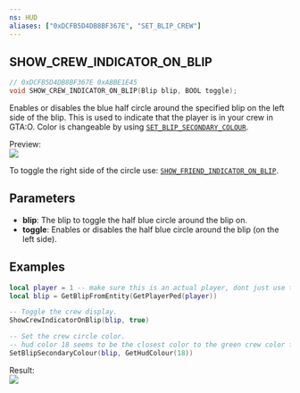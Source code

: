 ```yaml
---
ns: HUD
aliases: ["0xDCFB5D4DB8BF367E", "SET_BLIP_CREW"]
---
```

## SHOW_CREW_INDICATOR_ON_BLIP

```c
// 0xDCFB5D4DB8BF367E 0xABBE1E45
void SHOW_CREW_INDICATOR_ON_BLIP(Blip blip, BOOL toggle);
```

Enables or disables the blue half circle around the specified blip on the left side of the blip. This is used to indicate that the player is in your crew in GTA:O. Color is changeable by using [`SET_BLIP_SECONDARY_COLOUR`](#_0x14892474891E09EB).

Preview:
<br>
![](https://i.imgur.com/JgRMbHb.png)

To toggle the right side of the circle use: [`SHOW_FRIEND_INDICATOR_ON_BLIP`](#_0x23C3EB807312F01A).

## Parameters
* **blip**: The blip to toggle the half blue circle around the blip on.
* **toggle**: Enables or disables the half blue circle around the blip (on the left side).

## Examples
```lua
local player = 1 -- make sure this is an actual player, dont just use this example code!
local blip = GetBlipFromEntity(GetPlayerPed(player))

-- Toggle the crew display.
ShowCrewIndicatorOnBlip(blip, true)

-- Set the crew circle color.
-- hud color 18 seems to be the closest color to the green crew color from GTA:O.
SetBlipSecondaryColour(blip, GetHudColour(18))
```

Result:
<br>
![](https://i.imgur.com/iZ9tNWl.png)
